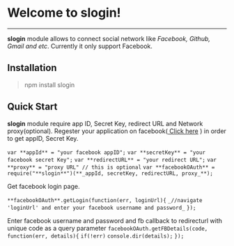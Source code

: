 Welcome to slogin!
=
---

**slogin** module allows to connect social network like _Facebook, Github, Gmail and etc_. Currently it only support Facebook. 

Installation
------------
> npm install slogin

Quick Start
-----------

**slogin** module require app ID, Secret Key, redirect URL and Network proxy(optional). Regester your application on facebook(<a href="https://developers.facebook.com/"> Click here</a> ) in order to get appID, Secret Key.

`var **appId** = "your facebook appID";`
`var **secretKey** = "your facebook secret Key";`
`var **redirectURL** = "your redirect URL";`
`var **proxy** = "proxy URL" // this is optional`
`var **facebookOAuth** = require("**slogin**")(**_appId, secretKey, redirectURL, proxy_**);`

Get facebook login page.

`**facebookOAuth**.getLogin(function(err, loginUrl){`
`_//navigate 'loginUrl' and enter your facebook username and password_`
`});`

Enter facebook username and password and fb callback to redirecturl with unique code as a query parameter
`facebookOAuth.getFBDetails(code, function(err, details){`
`if(!err)`
`console.dir(details);`
`});`
